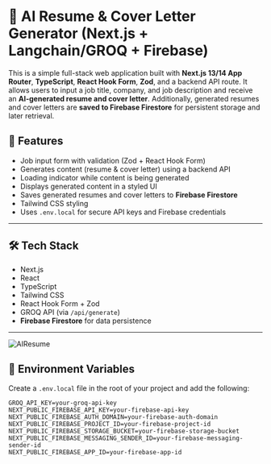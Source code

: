 # 🧠 AI Resume & Cover Letter Generator (Next.js + Langchain/GROQ + Firebase)

This is a simple full-stack web application built with **Next.js 13/14 App Router**, **TypeScript**, **React Hook Form**, **Zod**, and a backend API route. It allows users to input a job title, company, and job description and receive an **AI-generated resume and cover letter**. Additionally, generated resumes and cover letters are **saved to Firebase Firestore** for persistent storage and later retrieval.

## 🚀 Features

- Job input form with validation (Zod + React Hook Form)
- Generates content (resume & cover letter) using a backend API
- Loading indicator while content is being generated
- Displays generated content in a styled UI
- Saves generated resumes and cover letters to **Firebase Firestore**
- Tailwind CSS styling
- Uses `.env.local` for secure API keys and Firebase credentials

---

## 🛠️ Tech Stack

- Next.js
- React
- TypeScript
- Tailwind CSS
- React Hook Form + Zod
- GROQ API (via `/api/generate`)
- **Firebase Firestore** for data persistence

---

![AIResume](https://github.com/user-attachments/assets/f206e64b-2c1f-4ac5-b558-bbfec2d1c68c)

## 📄 Environment Variables

Create a `.env.local` file in the root of your project and add the following:

```env
GROQ_API_KEY=your-groq-api-key
NEXT_PUBLIC_FIREBASE_API_KEY=your-firebase-api-key
NEXT_PUBLIC_FIREBASE_AUTH_DOMAIN=your-firebase-auth-domain
NEXT_PUBLIC_FIREBASE_PROJECT_ID=your-firebase-project-id
NEXT_PUBLIC_FIREBASE_STORAGE_BUCKET=your-firebase-storage-bucket
NEXT_PUBLIC_FIREBASE_MESSAGING_SENDER_ID=your-firebase-messaging-sender-id
NEXT_PUBLIC_FIREBASE_APP_ID=your-firebase-app-id
